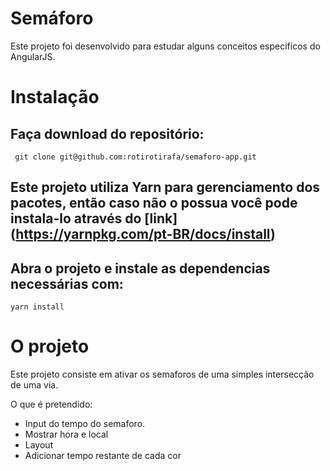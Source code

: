# Semáforo

Este projeto foi desenvolvido para estudar alguns conceitos especificos do AngularJS.

# Instalação

## Faça download do repositório:
``` git clone git@github.com:rotirotirafa/semaforo-app.git```

## Este projeto utiliza Yarn para gerenciamento dos pacotes, então caso não o possua você pode instala-lo através do [link] (https://yarnpkg.com/pt-BR/docs/install)

## Abra o projeto e instale as dependencias necessárias com:
``` yarn install ```


O projeto
=========

Este projeto consiste em ativar os semaforos de uma simples intersecção de uma via.

O que é pretendido:
- Input do tempo do semaforo.
- Mostrar hora e local
- Layout
- Adicionar tempo restante de cada cor 
